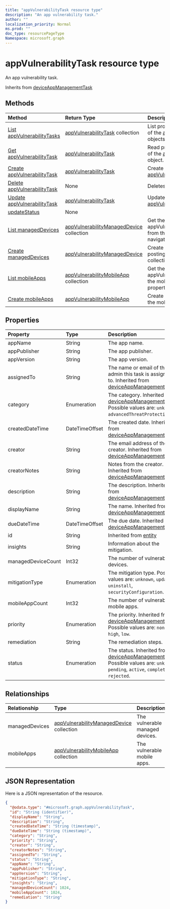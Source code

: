 ```yaml
---
title: "appVulnerabilityTask resource type"
description: "An app vulnerability task."
author: ""
localization_priority: Normal
ms.prod: ""
doc_type: resourcePageType
Namespace: microsoft.graph
---
```



# appVulnerabilityTask resource type

An app vulnerability task.


Inherits from [deviceAppManagementTask](../resources/deviceAppManagementTask.md)

## Methods
|Method|Return Type|Description|
|:---|:---|:---|
|[List appVulnerabilityTasks](../api/appvulnerabilitytask-list.md)|[appVulnerabilityTask](../resources/appVulnerabilityTask.md) collection|List properties and relationships of the [appVulnerabilityTask](../resources/appvulnerabilitytask.md) objects.|
|[Get appVulnerabilityTask](../api/appvulnerabilitytask-get.md)|[appVulnerabilityTask](../resources/appVulnerabilityTask.md)|Read properties and relationships of the [appVulnerabilityTask](../resources/appvulnerabilitytask.md) object.|
|[Create appVulnerabilityTask](../api/appvulnerabilitytask-create.md)|[appVulnerabilityTask](../resources/appVulnerabilityTask.md)|Create a new [appVulnerabilityTask](../resources/appvulnerabilitytask.md) object.|
|[Delete appVulnerabilityTask](../api/appvulnerabilitytask-delete.md)|None|Deletes a [appVulnerabilityTask](../resources/appvulnerabilitytask.md).|
|[Update appVulnerabilityTask](../api/appvulnerabilitytask-update.md)|[appVulnerabilityTask](../resources/appVulnerabilityTask.md)|Update the properties of a [appVulnerabilityTask](../resources/appvulnerabilitytask.md) object.|
|[updateStatus](../api/appvulnerabilitytask-updatestatus.md)|None||
|[List managedDevices](../api/appvulnerabilitytask-list-manageddevices.md)|[appVulnerabilityManagedDevice](../resources/appVulnerabilityManagedDevice.md) collection|Get the appVulnerabilityManagedDevices from the managedDevices navigation property.|
|[Create managedDevices](../api/appvulnerabilitytask-post-manageddevices.md)|[appVulnerabilityManagedDevice](../resources/appVulnerabilityManagedDevice.md)|Create managedDevices by posting to the managedDevices collection.|
|[List mobileApps](../api/appvulnerabilitytask-list-mobileapps.md)|[appVulnerabilityMobileApp](../resources/appVulnerabilityMobileApp.md) collection|Get the appVulnerabilityMobileApps from the mobileApps navigation property.|
|[Create mobileApps](../api/appvulnerabilitytask-post-mobileapps.md)|[appVulnerabilityMobileApp](../resources/appVulnerabilityMobileApp.md)|Create mobileApps by posting to the mobileApps collection.|

## Properties
|Property|Type|Description|
|:---|:---|:---|
|appName|String|The app name.|
|appPublisher|String|The app publisher.|
|appVersion|String|The app version.|
|assignedTo|String|The name or email of the admin this task is assigned to. Inherited from [deviceAppManagementTask](../resources/deviceAppManagementTask.md)|
|category|Enumeration|The category. Inherited from [deviceAppManagementTask](../resources/deviceAppManagementTask.md). Possible values are: `unknown`, `advancedThreatProtection`.|
|createdDateTime|DateTimeOffset|The created date. Inherited from [deviceAppManagementTask](../resources/deviceAppManagementTask.md)|
|creator|String|The email address of the creator. Inherited from [deviceAppManagementTask](../resources/deviceAppManagementTask.md)|
|creatorNotes|String|Notes from the creator. Inherited from [deviceAppManagementTask](../resources/deviceAppManagementTask.md)|
|description|String|The description. Inherited from [deviceAppManagementTask](../resources/deviceAppManagementTask.md)|
|displayName|String|The name. Inherited from [deviceAppManagementTask](../resources/deviceAppManagementTask.md)|
|dueDateTime|DateTimeOffset|The due date. Inherited from [deviceAppManagementTask](../resources/deviceAppManagementTask.md)|
|id|String| Inherited from [entity](../resources/entity.md)|
|insights|String|Information about the mitigation.|
|managedDeviceCount|Int32|The number of vulnerable devices.|
|mitigationType|Enumeration|The mitigation type. Possible values are: `unknown`, `update`, `uninstall`, `securityConfiguration`.|
|mobileAppCount|Int32|The number of vulnerable mobile apps.|
|priority|Enumeration|The priority. Inherited from [deviceAppManagementTask](../resources/deviceAppManagementTask.md). Possible values are: `none`, `high`, `low`.|
|remediation|String|The remediation steps.|
|status|Enumeration|The status. Inherited from [deviceAppManagementTask](../resources/deviceAppManagementTask.md). Possible values are: `unknown`, `pending`, `active`, `completed`, `rejected`.|

## Relationships
|Relationship|Type|Description|
|:---|:---|:---|
|managedDevices|[appVulnerabilityManagedDevice](../resources/appVulnerabilityManagedDevice.md) collection|The vulnerable managed devices.|
|mobileApps|[appVulnerabilityMobileApp](../resources/appVulnerabilityMobileApp.md) collection|The vulnerable mobile apps.|

## JSON Representation
Here is a JSON representation of the resource.
<!-- {
  "blockType": "resource",
  "keyProperty": "id",
  "@odata.type": "microsoft.graph.appVulnerabilityTask",
  "baseType": "microsoft.graph.deviceAppManagementTask",
  "openType": false
}
-->
``` json
{
  "@odata.type": "#microsoft.graph.appVulnerabilityTask",
  "id": "String (identifier)",
  "displayName": "String",
  "description": "String",
  "createdDateTime": "String (timestamp)",
  "dueDateTime": "String (timestamp)",
  "category": "String",
  "priority": "String",
  "creator": "String",
  "creatorNotes": "String",
  "assignedTo": "String",
  "status": "String",
  "appName": "String",
  "appPublisher": "String",
  "appVersion": "String",
  "mitigationType": "String",
  "insights": "String",
  "managedDeviceCount": 1024,
  "mobileAppCount": 1024,
  "remediation": "String"
}
```

